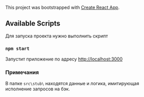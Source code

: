 This project was bootstrapped with [Create React App](https://github.com/facebook/create-react-app).

## Available Scripts

Для запуска проекта нужно выполнить скрипт

### `npm start`

Запустит приложение по адресу [http://localhost:3000](http://localhost:3000)


### Примечания

В папке `src\stub\` находятся данные и логика, имитирующая исполнение запросов на бэк.